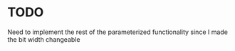 # TODO
Need to implement the rest of the parameterized functionality since I made the bit width changeable
